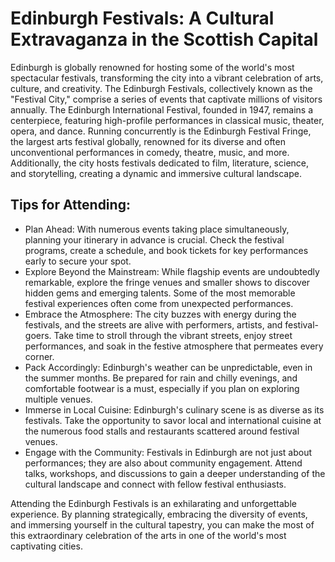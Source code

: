# Edinburgh Festivals: A Cultural Extravaganza in the Scottish Capital

Edinburgh is globally renowned for hosting some of the world's most spectacular festivals, transforming the city into a vibrant celebration of arts, culture, and creativity. The Edinburgh Festivals, collectively known as the "Festival City," comprise a series of events that captivate millions of visitors annually. The Edinburgh International Festival, founded in 1947, remains a centerpiece, featuring high-profile performances in classical music, theater, opera, and dance. Running concurrently is the Edinburgh Festival Fringe, the largest arts festival globally, renowned for its diverse and often unconventional performances in comedy, theatre, music, and more. Additionally, the city hosts festivals dedicated to film, literature, science, and storytelling, creating a dynamic and immersive cultural landscape.

## Tips for Attending:
* Plan Ahead: With numerous events taking place simultaneously, planning your itinerary in advance is crucial. Check the festival programs, create a schedule, and book tickets for key performances early to secure your spot.
* Explore Beyond the Mainstream: While flagship events are undoubtedly remarkable, explore the fringe venues and smaller shows to discover hidden gems and emerging talents. Some of the most memorable festival experiences often come from unexpected performances.
* Embrace the Atmosphere: The city buzzes with energy during the festivals, and the streets are alive with performers, artists, and festival-goers. Take time to stroll through the vibrant streets, enjoy street performances, and soak in the festive atmosphere that permeates every corner.
* Pack Accordingly: Edinburgh's weather can be unpredictable, even in the summer months. Be prepared for rain and chilly evenings, and comfortable footwear is a must, especially if you plan on exploring multiple venues.
* Immerse in Local Cuisine: Edinburgh's culinary scene is as diverse as its festivals. Take the opportunity to savor local and international cuisine at the numerous food stalls and restaurants scattered around festival venues.
* Engage with the Community: Festivals in Edinburgh are not just about performances; they are also about community engagement. Attend talks, workshops, and discussions to gain a deeper understanding of the cultural landscape and connect with fellow festival enthusiasts.

Attending the Edinburgh Festivals is an exhilarating and unforgettable experience. By planning strategically, embracing the diversity of events, and immersing yourself in the cultural tapestry, you can make the most of this extraordinary celebration of the arts in one of the world's most captivating cities.